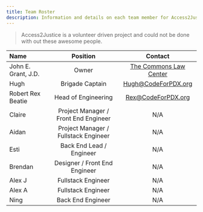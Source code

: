 ```yaml
---
title: Team Roster
description: Information and details on each team member for Access2Justice
---
```


>Access2Justice is a volunteer driven project and could not be done with out these awesome people. 

|Name|Position|Contact
|:-----|:---:|:---:|
| John E. Grant, J.D. | Owner| [The Commons Law Center](thecommonslawcenter.org)|
| Hugh | Brigade Captain | [Hugh@CodeForPDX.org](hugh@codeforpdx.org)|
| Robert Rex Beatie| Head of Engineering| [Rex@CodeForPDX.org](rex@codeforpdx.org)|
| Claire | Project Manager / Front End Engineer | N/A |
| Aidan | Project Manager / Fullstack Engineer | N/A |
| Esti | Back End Lead / Engineer | N/A |
| Brendan | Designer / Front End Engineer | N/A
| Alex J | Fullstack Engineer | N/A |
| Alex A | Fullstack Engineer | N/A |
| Ning | Back End Engineer | N/A |
